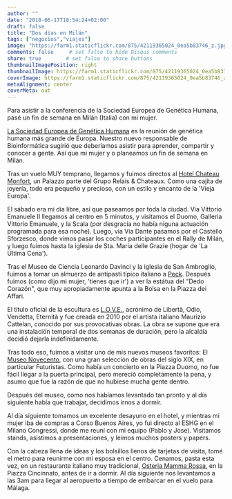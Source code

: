```yaml
---
author: ""
date: "2018-06-17T18:54:24+02:00"
draft: false
title: "Dos días en Milán"
tags: ["negocios","viajes"]
image: "https://farm1.staticflickr.com/875/42119365024_0ea5b83746_z.jpg"
comments: false     # set false to hide Disqus comments
share: true        # set false to share buttons
thumbnailImagePosition: right
thumbnailImage: https://farm1.staticflickr.com/875/42119365024_0ea5b83746_z.jpg
coverImage: https://farm1.staticflickr.com/875/42119365024_0ea5b83746_z.jpg
metaAlignment: center
coverMeta: out
---
```


Para asistir a la conferencia de la Sociedad Europea de Genética Humana, pasé un fin de semana en Milán (Italia) con mi mujer.

<!--more-->

[La Sociedad Europea de Genética Humana](https://2018.eshg.org) es la reunión de genética humana más grande de Europa. Nuestro nuevo responsable de Bioinformática sugirió que deberíamos asistir para aprender, compartir y conocer a gente. Así que mi mujer y o planeamos un fin de semana en Milán.

Tras un vuelo MUY temprano, llegamos y fuimos directos al [Hotel Chateau Monfort](http://www.hotelchateaumonfort.com/en/index.html), un Palazzo parte del Grupo Relais & Chateaux. Como una cajita de joyería, todo era pequeño y precioso, con un estilo y encanto de la 'Vieja Europa'.

El sábado era mi día libre, así que paseamos por toda la ciudad. Via Vittorio Emanuele II llegamos al centro en 5 minutos, y visitamos el Duomo, Galleria Vittorio Emanuele, y la Scala (por desgracia no había niguna actuación programada para esa noche). Luego, via Via Dante pasamos por el Castello Sforzesco, donde vimos pasar los coches participantes en el Rally de Milán, y luego fuimos hasta la iglesia de Sta. Maria delle Grazie (hogar de 'La Última Cena').

Tras el Museo de Ciencia Leonardo Davinci y la iglesia de San Ambroglio, fuimos a tomar un almuerzo de antipasti típico italiano a [Peck](https://www.peck.it/en/restaurants/ristorante-al-peck). Después fuimos (como dijo mi mujer, 'tienes que ir') a ver la estátua del "Dedo Corazón", que muy apropiadamente apunta a la Bolsa en la Piazza dei Affari.

El título oficial de la escultura es [L.O.V.E.](https://www.atlasobscura.com/places/love), acrónimo de Libertà, Odio, Vendetta, Eternità y fue creada en 2010 por el artista italiano Maurizio Cattelan, conocido por sus provocativas obras. La obra se supone que era una instalación temporal de dos semanas de duración, pero la alcaldía decidió dejarla indefinidamente.

Tras todo eso, fuimos a visitar uno de mis nuevos museos favoritos: El [Museo Novecento](http://www.museodelnovecento.org), con una gran selección de obras del siglo XIX, en particular Futuristas. Como había un concierto en la Piazza Duomo, no fue fácil llegar a la puerta principal, pero mereció completamente la pena, y asumo que fue la razón de que no hubiese mucha gente dentro.

Después del museo, como nos habíamos levantado tan pronto y al día siguiente había que trabajar, decidimos irnos a dormir.

Al día siguiente tomamos un excelente desayuno en el hotel, y mientras mi mujer iba de compras a Corso Buenos Aires, yo fui directo al ESHG en el Milano Congressi, donde me reuní con mi equipo (Pablo y Jose). Visitamos stands, asistimos a presentaciones, y leímos muchos posters y papers.

Con la cabeza llena de ideas y los bolsillos llenos de tarjetas de visita, tomé el metro para reunirme con mi esposa en el centro. Cenamos, pasta esta vez, en un restaurante italiano muy tradicional, [Osteria Mamma Rossa](http://www.osteriamammarosa.it/en/), en la Piazza Cincinnato, antes de ir a dormir. Al día siguiente nos levantamos a las 3am para llegar al aeropuerto a tiempo de embarcar en el vuelo para Málaga.

<div id="flickrembed"></div><div style="position:absolute; top:-70px; display:block; text-align:center; z-index:-1;"></div><script src='https://flickrembed.com/embed_v2.js.php?source=flickr&layout=responsive&input=www.flickr.com/photos/jcortell/albums/72157670182544568&sort=5&by=album&theme=default&scale=fill&limit=100&skin=default&autoplay=true'></script>
